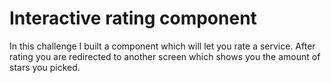 # Interactive rating component

In this challenge I built a component which will let you rate a service. After rating you are redirected to another screen which shows you the amount of stars you picked.
